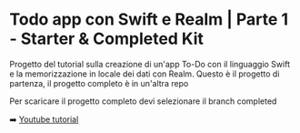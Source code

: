 # Todo app con Swift e Realm | Parte 1 - Starter & Completed Kit
Progetto del tutorial sulla creazione di un'app To-Do con il linguaggio Swift e la memorizzazione in locale dei dati con Realm. Questo è il progetto di partenza, il progetto completo è in un'altra repo

Per scaricare il progetto completo devi selezionare il branch completed

➡️ [Youtube tutorial](https://www.youtube.com/watch?v=59E1fPRHVWs)
